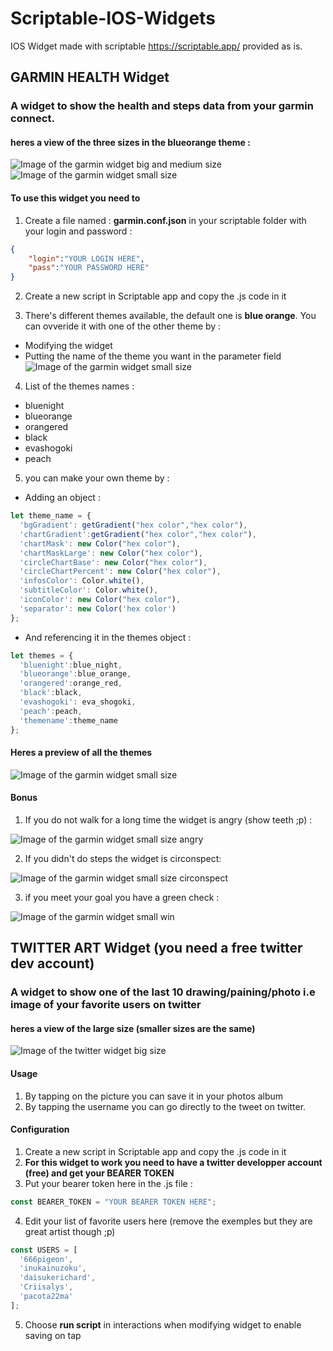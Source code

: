 # Scriptable-IOS-Widgets
IOS Widget made with scriptable https://scriptable.app/ provided as is. 


## GARMIN HEALTH Widget

### A widget to show the health and steps data from your garmin connect.

#### heres a view of the three sizes in the blueorange theme :
![Image of the garmin widget big and medium size](https://github.com/Railk/Scriptable-IOS-Widgets/blob/main/screenshots/IMG_3766.png)
![Image of the garmin widget small size](https://github.com/Railk/Scriptable-IOS-Widgets/blob/main/screenshots/IMG_3767.png?raw=true)

#### To use this widget you need to 

1. Create a file named : **garmin.conf.json** in your scriptable folder with your login and password :

```json
{
    "login":"YOUR LOGIN HERE",
    "pass":"YOUR PASSWORD HERE"
}
```

2. Create a new script in Scriptable app and copy the .js code in it

3. There's different themes available, the default one is **blue orange**. You can ovveride it with one of the other theme by :
  * Modifying the widget
  * Putting the name of the theme you want in the parameter field
  ![Image of the garmin widget small size](https://github.com/Railk/Scriptable-IOS-Widgets/blob/main/screenshots/IMG_3776.png)
  
4. List of the themes names :
  * bluenight
  * blueorange
  * orangered
  * black
  * evashogoki
  * peach
  
5. you can make your own theme by :
  - Adding an object :
  ```javascript
  let theme_name = {
    'bgGradient': getGradient("hex color","hex color"),
    'chartGradient':getGradient("hex color","hex color"),
    'chartMask': new Color("hex color"),
    'chartMaskLarge': new Color("hex color"),
    'circleChartBase': new Color("hex color"),
    'circleChartPercent': new Color("hex color"),
    'infosColor': Color.white(),
    'subtitleColor': Color.white(),
    'iconColor': new Color("hex color"),
    'separator': new Color('hex color')
  };
  ```
  - And referencing it in the themes object :
  ```javascript
  let themes = {
    'bluenight':blue_night,
    'blueorange':blue_orange,
    'orangered':orange_red,
    'black':black,
    'evashogoki': eva_shogoki,
    'peach':peach,
    'themename':theme_name
  };
  ```
  
  #### Heres a preview of all the themes
  ![Image of the garmin widget small size](https://github.com/Railk/Scriptable-IOS-Widgets/blob/main/screenshots/IMG_3777.png)
  
  #### Bonus
  1. If you do not walk for a long time the widget is angry (show teeth ;p) :
  
  ![Image of the garmin widget small size angry](https://github.com/Railk/Scriptable-IOS-Widgets/blob/main/screenshots/IMG_3698.png)
  
  2. If you didn't do steps the widget is circonspect:
  
  ![Image of the garmin widget small size circonspect](https://github.com/Railk/Scriptable-IOS-Widgets/blob/main/screenshots/IMG_3699.png)
  
  3. if you meet your goal you have a green check :
  
  ![Image of the garmin widget small win](https://github.com/Railk/Scriptable-IOS-Widgets/blob/main/screenshots/IMG_3767_b.png)
  



## TWITTER ART Widget (you need a free twitter dev account)

### A widget to show one of the last 10 drawing/paining/photo i.e image of your favorite users on twitter

#### heres a view of the large size (smaller sizes are the same)
![Image of the twitter widget big size](https://github.com/Railk/Scriptable-IOS-Widgets/blob/main/screenshots/IMG_3778.png?raw=true)

#### Usage
1. By tapping on the picture you can save it in your photos album
2. By tapping the username you can go directly to the tweet on twitter.

#### Configuration
1. Create a new script in Scriptable app and copy the .js code in it
2. **For this widget to work you need to have a twitter developper account (free) and get your BEARER TOKEN**
3. Put your bearer token here in the .js file :

```javascript
const BEARER_TOKEN = "YOUR BEARER TOKEN HERE";
```
4. Edit your list of favorite users here (remove the exemples but they are great artist though ;p)
```javascript
const USERS = [
  '666pigeon',
  'inukainuzoku',
  'daisukerichard',
  'Criisalys',
  'pacota22ma'
];
```
 5. Choose **run script** in interactions when modifying widget to enable saving on tap
